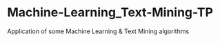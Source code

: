 # Machine-Learning_Text-Mining-TP
Application of some Machine Learning &amp; Text Mining algorithms
